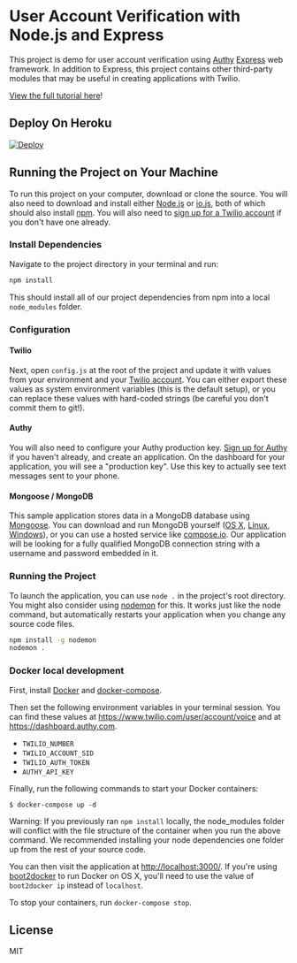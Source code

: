 # User Account Verification with Node.js and Express

This project is demo for user account verification using [Authy](http://www.authy.com) [Express](http://www.expressjs.com) web framework.  In addition to Express, this project contains other third-party modules that may be useful in creating applications with Twilio.

[View the full tutorial here](https://www.twilio.com/docs/tutorials/walkthrough/account-verification/node/express)!

## Deploy On Heroku

[![Deploy](https://www.herokucdn.com/deploy/button.png)](https://heroku.com/deploy?template=https://github.com/TwilioDevEd/account-verification-node)

## Running the Project on Your Machine

To run this project on your computer, download or clone the source. You will also need to download and install either [Node.js](http://nodejs.org/) or [io.js](https://iojs.org/en/index.html), both of which should also install [npm](https://www.npmjs.com/). You will also need to [sign up for a Twilio account](https://www.twilio.com/try-twilio) if you don't have one already.

### Install Dependencies

Navigate to the project directory in your terminal and run:

```bash
npm install
```

This should install all of our project dependencies from npm into a local `node_modules` folder.

### Configuration

#### Twilio
Next, open `config.js` at the root of the project and update it with values from your environment and your [Twilio account](https://www.twilio.com/user/account/voice-messaging). You can either export these values as system environment variables (this is the default setup), or you can replace these values with hard-coded strings (be careful you don't commit them to git!).

#### Authy
You will also need to configure your Authy production key. [Sign up for Authy](http://www.authy.com) if you haven't already, and create an application. On the dashboard for your application, you will see a "production key".  Use this key to actually see text messages sent to your phone.

#### Mongoose / MongoDB
This sample application stores data in a MongoDB database using [Mongoose](http://mongoosejs.com/). You can download and run MongoDB yourself ([OS X](http://docs.mongodb.org/manual/tutorial/install-mongodb-on-os-x/), [Linux](http://docs.mongodb.org/manual/tutorial/install-mongodb-on-ubuntu/), [Windows](http://docs.mongodb.org/manual/tutorial/install-mongodb-on-windows/)), or you can use a hosted service like [compose.io](https://www.compose.io/).  Our application will be looking for a fully qualified MongoDB connection string with a username and password embedded in it.

### Running the Project

To launch the application, you can use `node .` in the project's root directory. You might also consider using [nodemon](https://github.com/remy/nodemon) for this. It works just like the node command, but automatically restarts your application when you change any source code files.

```bash
npm install -g nodemon
nodemon .
```

### Docker local development

First, install [Docker](https://www.docker.com/) and [docker-compose](https://docs.docker.com/compose/install/).

Then set the following environment variables in your terminal session. You can find these values at https://www.twilio.com/user/account/voice and at https://dashboard.authy.com.

- `TWILIO_NUMBER`
- `TWILIO_ACCOUNT_SID`
- `TWILIO_AUTH_TOKEN`
- `AUTHY_API_KEY`

Finally, run the following commands to start your Docker containers:

```
$ docker-compose up -d
```

Warning: If you previously ran  ```npm install``` locally, the node_modules folder will conflict with the file structure of the container when you run the above command. 
We recommended installing your node dependencies one folder up from the rest of your source code. 

You can then visit the application at [http://localhost:3000/](http://localhost:3000/). If you're using [boot2docker](https://docs.docker.com/installation/mac/) to run Docker on OS X, you'll need to use the value of `boot2docker ip` instead of `localhost`.

To stop your containers, run `docker-compose stop`.

## License

MIT
